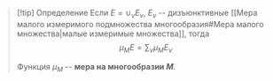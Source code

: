 >[!tip] Определение 
> Если $E=\cup_\nu E_\nu$, $E_\nu$ -- дизъюнктивные [[Мера малого измеримого подмножества многообразия#Мера малого множества|малые измеримые множества]], тогда $$\mu_ME=\sum_\nu\mu_ME_\nu$$
>
>Функция $\mu_M$ -- **мера на многообразии $M$**.
